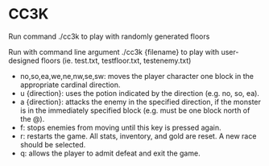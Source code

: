 # CC3K

Run command ./cc3k to play with randomly generated floors

Run with command line argument ./cc3k {filename} to play with user-designed floors (ie. test.txt, testfloor.txt, testenemy.txt)

* no,so,ea,we,ne,nw,se,sw: moves the player character one block in the appropriate cardinal direction.
* u {direction}: uses the potion indicated by the direction (e.g. no, so, ea).
* a {direction}: attacks the enemy in the specified direction, if the monster is in the immediately specified block (e.g. must be one block north of the @).
* f: stops enemies from moving until this key is pressed again.
* r: restarts the game. All stats, inventory, and gold are reset. A new race should be selected.
* q: allows the player to admit defeat and exit the game.
  
